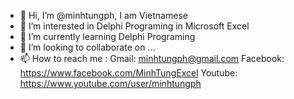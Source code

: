 - 👋 Hi, I’m @minhtungph, I am Vietnamese
- 👀 I’m interested in Delphi Programing in Microsoft Excel
- 🌱 I’m currently learning Delphi Programing
- 💞️ I’m looking to collaborate on ...
- 📫 How to reach me : 
Gmail: minhtungph@gmail.com
Facebook: https://www.facebook.com/MinhTungExcel
Youtube: https://www.youtube.com/user/minhtungph

<!---
minhtungph/minhtungph is a ✨ special ✨ repository because its `README.md` (this file) appears on your GitHub profile.
You can click the Preview link to take a look at your changes.
--->
